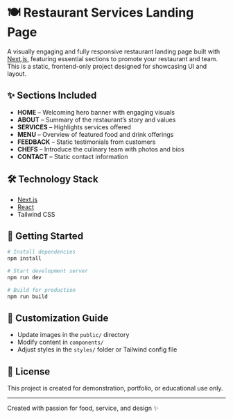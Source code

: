 # 🍽️ Restaurant Services Landing Page

A visually engaging and fully responsive restaurant landing page built with [Next.js](https://nextjs.org/), featuring essential sections to promote your restaurant and team. This is a static, frontend-only project designed for showcasing UI and layout.

## ✨ Sections Included

* **HOME** – Welcoming hero banner with engaging visuals
* **ABOUT** – Summary of the restaurant’s story and values
* **SERVICES** – Highlights services offered 
* **MENU** – Overview of featured food and drink offerings
* **FEEDBACK** – Static testimonials from customers
* **CHEFS** – Introduce the culinary team with photos and bios
* **CONTACT** – Static contact information 

## 🛠️ Technology Stack

* [Next.js](https://nextjs.org/)
* [React](https://reactjs.org/)
* Tailwind CSS 

## 📆 Getting Started

```bash
# Install dependencies
npm install

# Start development server
npm run dev

# Build for production
npm run build
```

## 💼 Customization Guide

* Update images in the `public/` directory
* Modify content in `components/`
* Adjust styles in the `styles/` folder or Tailwind config file

## 📝 License

This project is created for demonstration, portfolio, or educational use only.

---

Created with passion for food, service, and design ✨
